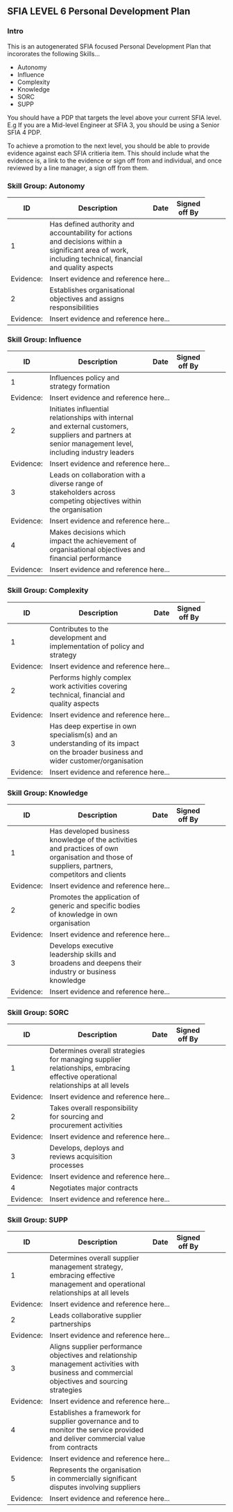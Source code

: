 ## SFIA LEVEL 6 Personal Development Plan

### Intro

This is an autogenerated SFIA focused Personal Development Plan that incororates the following Skills...

* Autonomy
* Influence
* Complexity
* Knowledge
* SORC
* SUPP


You should have a PDP that targets the level above your current SFIA level. E.g If you are a Mid-level Engineer at SFIA 3, you should be using a Senior SFIA 4 PDP. 

To achieve a promotion to the next level, you should be able to provide evidence against each SFIA critieria item. This should include what the evidence is, a link to the evidence or sign off from and individual, and once reviewed by a line manager, a sign off from them. 



  
  
### Skill Group: Autonomy  
  
| ID  | Description  | Date  | Signed off By  |  
|---|---|---|---|  
| 1 | Has defined authority and accountability for actions and decisions within a significant area of work, including technical, financial and quality aspects | | |  
| Evidence: <td colspan=3> Insert evidence and reference here... |  
| 2 | Establishes organisational objectives and assigns responsibilities | | |  
| Evidence: <td colspan=3> Insert evidence and reference here... |  
  
  
  
  
### Skill Group: Influence  
  
| ID  | Description  | Date  | Signed off By  |  
|---|---|---|---|  
| 1 | Influences policy and strategy formation | | |  
| Evidence: <td colspan=3> Insert evidence and reference here... |  
| 2 | Initiates influential relationships with internal and external customers, suppliers and partners at senior management level, including industry leaders | | |  
| Evidence: <td colspan=3> Insert evidence and reference here... |  
| 3 | Leads on collaboration with a diverse range of stakeholders across competing objectives within the organisation | | |  
| Evidence: <td colspan=3> Insert evidence and reference here... |  
| 4 | Makes decisions which impact the achievement of organisational objectives and financial performance | | |  
| Evidence: <td colspan=3> Insert evidence and reference here... |  
  
  
  
  
### Skill Group: Complexity  
  
| ID  | Description  | Date  | Signed off By  |  
|---|---|---|---|  
| 1 | Contributes to the development and implementation of policy and strategy | | |  
| Evidence: <td colspan=3> Insert evidence and reference here... |  
| 2 | Performs highly complex work activities covering technical, financial and quality aspects | | |  
| Evidence: <td colspan=3> Insert evidence and reference here... |  
| 3 | Has deep expertise in own specialism(s) and an understanding of its impact on the broader business and wider customer/organisation | | |  
| Evidence: <td colspan=3> Insert evidence and reference here... |  
  
  
  
  
### Skill Group: Knowledge  
  
| ID  | Description  | Date  | Signed off By  |  
|---|---|---|---|  
| 1 | Has developed business knowledge of the activities and practices of own organisation and those of suppliers, partners, competitors and clients | | |  
| Evidence: <td colspan=3> Insert evidence and reference here... |  
| 2 | Promotes the application of generic and specific bodies of knowledge in own organisation | | |  
| Evidence: <td colspan=3> Insert evidence and reference here... |  
| 3 | Develops executive leadership skills and broadens and deepens their industry or business knowledge | | |  
| Evidence: <td colspan=3> Insert evidence and reference here... |  
  
  
  
  
### Skill Group: SORC  
  
| ID  | Description  | Date  | Signed off By  |  
|---|---|---|---|  
| 1 | Determines overall strategies for managing supplier relationships, embracing effective operational relationships at all levels | | |  
| Evidence: <td colspan=3> Insert evidence and reference here... |  
| 2 | Takes overall responsibility for sourcing and procurement activities | | |  
| Evidence: <td colspan=3> Insert evidence and reference here... |  
| 3 | Develops, deploys and reviews acquisition processes | | |  
| Evidence: <td colspan=3> Insert evidence and reference here... |  
| 4 | Negotiates major contracts | | |  
| Evidence: <td colspan=3> Insert evidence and reference here... |  
  
  
  
  
### Skill Group: SUPP  
  
| ID  | Description  | Date  | Signed off By  |  
|---|---|---|---|  
| 1 | Determines overall supplier management strategy, embracing effective management and operational relationships at all levels | | |  
| Evidence: <td colspan=3> Insert evidence and reference here... |  
| 2 | Leads collaborative supplier partnerships | | |  
| Evidence: <td colspan=3> Insert evidence and reference here... |  
| 3 | Aligns supplier performance objectives and relationship management activities with business and commercial objectives and sourcing strategies | | |  
| Evidence: <td colspan=3> Insert evidence and reference here... |  
| 4 | Establishes a framework for supplier governance and to monitor the service provided and deliver commercial value from contracts | | |  
| Evidence: <td colspan=3> Insert evidence and reference here... |  
| 5 | Represents the organisation in commercially significant disputes involving suppliers | | |  
| Evidence: <td colspan=3> Insert evidence and reference here... |  
  
  


